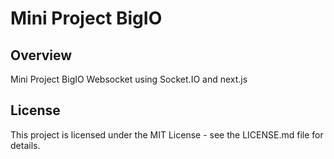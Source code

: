 # Mini Project BigIO

## Overview
Mini Project BigIO Websocket using Socket.IO and next.js

## License
This project is licensed under the MIT License - see the LICENSE.md file for details.
